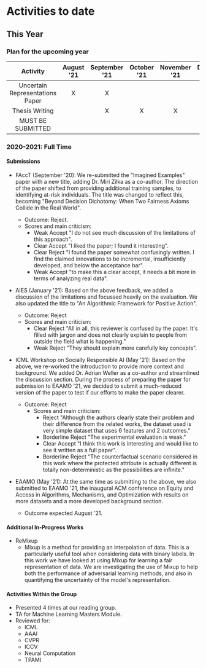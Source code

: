 # Activities to date

## This Year
### Plan for the upcoming year
| Activity | August '21 | September '21 | October '21 | November '21 | December '21 | January '22 |
| :------: | :--------: | :-----------: | :---------: | :----------: | :----------: | :---------: |
| Uncertain Representations Paper | X | X |  |  |  |  |
| Thesis Writing |  | X | X | X | X |  |
| MUST BE SUBMITTED |            |               |             |              |              | X |

### 2020-2021: Full Time
#### Submissions
- FAccT (September '20): We re-submitted the "Imagined Examples" paper with a new title, adding Dr. Miri Zilka as a co-author. 
  The direction of the paper shifted from providing additional training samples, to identifying at-risk individuals. 
  The title was changed to reflect this, becoming "Beyond Decision Dichotomy: When Two Fairness Axioms Collide in the Real World".
   - Outcome: Reject.
   - Scores and main criticism: 
     - Weak Accept "I do not see much discussion of the limitations of this approach".
     - Clear Accept "I liked the paper; I found it interesting".
     - Clear Reject "I found the paper somewhat confusingly written. I find the claimed innovations to be incremental, insufficiently developed, and below the acceptance bar".
     - Weak Accept "to make this a clear accept, it needs a bit more in terms of analyzing real data".

- AIES (January '21): Based on the above feedback, we added a discussion of the limitations and focussed heavily on the evaluation. 
  We also updated the title to "An Algorithmic Framework for Positive Action".
  - Outcome: Reject
  - Scores and main criticism:
    - Clear Reject "All in all, this reviewer is confused by the paper. It's filled with jargon and does not clearly explain to people from outside the field what is happening."
    - Weak Reject "They should explain more carefully key concepts".

- ICML Workshop on Socially Responsible AI (May '21): Based on the above, we re-worked the introduction to provide more 
  context and background. We added Dr. Adrian Weller as a co-author and streamlined the discussion section. 
  During the process of preparing the paper for submission to EAAMO '21, we decided to submit a much-reduced version of the paper 
  to test if our efforts to make the paper clearer.
  - Outcome: Reject
    - Scores and main criticism:
      - Reject "Although the authors clearly state their problem and their difference from the related works, the dataset used is very simple dataset that uses 6 features and 2 outcomes."
      - Borderline Reject "The experimental evaluation is weak."
      - Clear Accept "I think this work is interesting and would like to see it written as a full paper".
      - Borderline Reject "The counterfactual scenario considered in this work where the protected attribute is actually different is totally non-deterministic as the possibilities are infinite."

- EAAMO (May '21): At the same time as submitting to the above, we also submitted to EAAMO '21, the inaugural ACM 
  conference on Equity and Access in Algorithms, Mechanisms, and Optimization with results on more datasets and a more developed background section.
  - Outcome expected August '21.

#### Additional In-Progress Works
- ReMixup
  - Mixup is a method for providing an interpolation of data. 
    This is a particularly useful tool when considering data with binary labels.
    In this work we have looked at using Mixup for learning a fair representation of data.
    We are investigating the use of Mixup to help both the performance of adversarial learning methods, and also in 
    quantifying the uncertainty of the model's representation.

#### Activities Within the Group
- Presented 4 times at our reading group.
- TA for Machine Learning Masters Module.
- Reviewed for:
  - ICML
  - AAAI
  - CVPR
  - ICCV
  - Neural Computation
  - TPAMI
